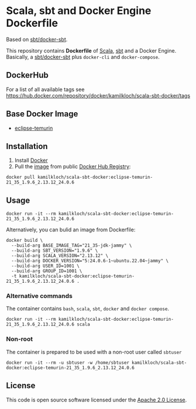 # Scala, sbt and Docker Engine Dockerfile
Based on [sbt/docker-sbt](https://github.com/sbt/docker-sbt).

This repository contains **Dockerfile** of [Scala](http://www.scala-lang.org), [sbt](http://www.scala-sbt.org) and a Docker Engine.
Basically, a [sbt/docker-sbt](https://github.com/sbt/docker-sbt) plus `docker-cli` and `docker-compose`.

## DockerHub
For a list of all available tags see https://hub.docker.com/repository/docker/kamilkloch/scala-sbt-docker/tags

## Base Docker Image ##
* [eclipse-temurin](https://hub.docker.com/_/eclipse-temurin)

## Installation ##
1. Install [Docker](https://www.docker.com)
2. Pull the [image](https://hub.docker.com/repository/docker/kamilkloch/scala-sbt-docker) from public [Docker Hub Registry](https://registry.hub.docker.com):
```
docker pull kamilkloch/scala-sbt-docker:eclipse-temurin-21_35_1.9.6_2.13.12_24.0.6
```

## Usage ##
```
docker run -it --rm kamilkloch/scala-sbt-docker:eclipse-temurin-21_35_1.9.6_2.13.12_24.0.6
```

Alternatively, you can bulid an image from Dockerfile:

```
docker build \
  --build-arg BASE_IMAGE_TAG="21_35-jdk-jammy" \
  --build-arg SBT_VERSION="1.9.6" \
  --build-arg SCALA_VERSION="2.13.12" \
  --build-arg DOCKER_VERSION="5:24.0.6-1~ubuntu.22.04~jammy" \
  --build-arg USER_ID=1001 \
  --build-arg GROUP_ID=1001 \
  -t kamilkloch/scala-sbt-docker:eclipse-temurin-21_35_1.9.6_2.13.12_24.0.6 .
```

### Alternative commands ###
The container contains `bash`, `scala`, `sbt`, `docker` and `docker compose`.

```
docker run -it --rm kamilkloch/scala-sbt-docker:eclipse-temurin-21_35_1.9.6_2.13.12_24.0.6 scala
```

### Non-root ###
The container is prepared to be used with a non-root user called `sbtuser`

```
docker run -it --rm -u sbtuser -w /home/sbtuser kamilkloch/scala-sbt-docker:eclipse-temurin-21_35_1.9.6_2.13.12_24.0.6
```

## License ##

This code is open source software licensed under the [Apache 2.0 License]("http://www.apache.org/licenses/LICENSE-2.0.html").

